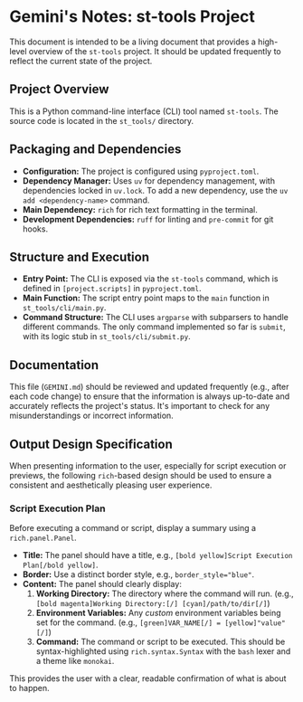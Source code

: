 # Gemini's Notes: st-tools Project

This document is intended to be a living document that provides a high-level overview of the `st-tools` project. It should be updated frequently to reflect the current state of the project.

## Project Overview

This is a Python command-line interface (CLI) tool named `st-tools`. The source code is located in the `st_tools/` directory.

## Packaging and Dependencies

*   **Configuration:** The project is configured using `pyproject.toml`.
*   **Dependency Manager:** Uses `uv` for dependency management, with dependencies locked in `uv.lock`. To add a new dependency, use the `uv add <dependency-name>` command.
*   **Main Dependency:** `rich` for rich text formatting in the terminal.
*   **Development Dependencies:** `ruff` for linting and `pre-commit` for git hooks.

## Structure and Execution

*   **Entry Point:** The CLI is exposed via the `st-tools` command, which is defined in `[project.scripts]` in `pyproject.toml`.
*   **Main Function:** The script entry point maps to the `main` function in `st_tools/cli/main.py`.
*   **Command Structure:** The CLI uses `argparse` with subparsers to handle different commands. The only command implemented so far is `submit`, with its logic stub in `st_tools/cli/submit.py`.

## Documentation

This file (`GEMINI.md`) should be reviewed and updated frequently (e.g., after each code change) to ensure that the information is always up-to-date and accurately reflects the project's status. It's important to check for any misunderstandings or incorrect information.

## Output Design Specification

When presenting information to the user, especially for script execution or previews, the following `rich`-based design should be used to ensure a consistent and aesthetically pleasing user experience.

### Script Execution Plan

Before executing a command or script, display a summary using a `rich.panel.Panel`.

-   **Title:** The panel should have a title, e.g., `[bold yellow]Script Execution Plan[/bold yellow]`.
-   **Border:** Use a distinct border style, e.g., `border_style="blue"`.
-   **Content:** The panel should clearly display:
    1.  **Working Directory:** The directory where the command will run. (e.g., `[bold magenta]Working Directory:[/] [cyan]/path/to/dir[/]`)
    2.  **Environment Variables:** Any *custom* environment variables being set for the command. (e.g., `[green]VAR_NAME[/] = [yellow]"value"[/]`)
    3.  **Command:** The command or script to be executed. This should be syntax-highlighted using `rich.syntax.Syntax` with the `bash` lexer and a theme like `monokai`.

This provides the user with a clear, readable confirmation of what is about to happen.